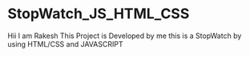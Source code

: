 # StopWatch_JS_HTML_CSS
Hii I am Rakesh This Project is Developed by me this is a StopWatch by using HTML/CSS  and JAVASCRIPT
